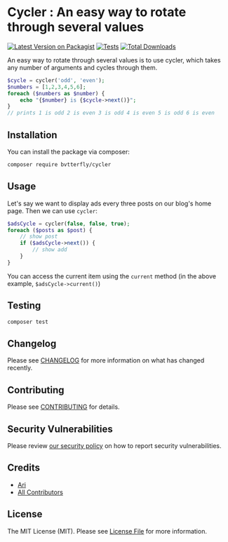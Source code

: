 # Cycler : An easy way to rotate through several values

[![Latest Version on Packagist](https://img.shields.io/packagist/v/bvtterfly/cycler.svg?style=flat-square)](https://packagist.org/packages/bvtterfly/cycler)
[![Tests](https://github.com/bvtterfly/cycler/actions/workflows/run-tests.yml/badge.svg?branch=main)](https://github.com/bvtterfly/cycler/actions/workflows/run-tests.yml)
[![Total Downloads](https://img.shields.io/packagist/dt/bvtterfly/cycler.svg?style=flat-square)](https://packagist.org/packages/bvtterfly/cycler)

An easy way to rotate through several values is to use cycler, which takes any number of arguments and cycles through them.

```php
$cycle = cycler('odd', 'even');
$numbers = [1,2,3,4,5,6];
foreach ($numbers as $number) {
    echo "{$number} is {$cycle->next()}";
}
// prints 1 is odd 2 is even 3 is odd 4 is even 5 is odd 6 is even
```

## Installation

You can install the package via composer:

```bash
composer require bvtterfly/cycler
```

## Usage

Let's say we want to display ads every three posts on our blog's home page. Then we can use `cycler`:

```php
$adsCycle = cycler(false, false, true);
foreach ($posts as $post) {
    // show post
    if ($adsCycle->next()) {
        // show add
    }
}
```
You can access the current item using the `current` method (in the above example, `$adsCycle->current()`)

## Testing

```bash
composer test
```

## Changelog

Please see [CHANGELOG](CHANGELOG.md) for more information on what has changed recently.

## Contributing

Please see [CONTRIBUTING](https://github.com/spatie/.github/blob/main/CONTRIBUTING.md) for details.

## Security Vulnerabilities

Please review [our security policy](../../security/policy) on how to report security vulnerabilities.

## Credits

- [Ari](https://github.com/bvtterfly)
- [All Contributors](../../contributors)

## License

The MIT License (MIT). Please see [License File](LICENSE.md) for more information.
